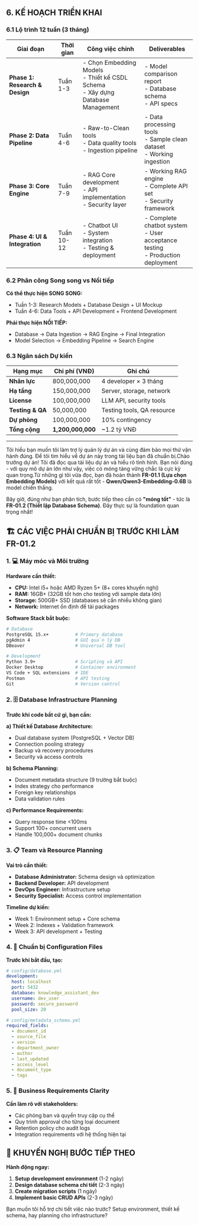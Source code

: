 ## 6. KẾ HOẠCH TRIỂN KHAI

### 6.1 Lộ trình 12 tuần (3 tháng)

| Giai đoạn | Thời gian | Công việc chính | Deliverables |
|-----------|-----------|-----------------|--------------|
| **Phase 1: Research & Design** | Tuần 1-3 | - Chọn Embedding Models<br>- Thiết kế CSDL Schema<br>- Xây dựng Database Management | - Model comparison report<br>- Database schema<br>- API specs |
| **Phase 2: Data Pipeline** | Tuần 4-6 | - Raw-to-Clean tools<br>- Data quality tools<br>- Ingestion pipeline | - Data processing tools<br>- Sample clean dataset<br>- Working ingestion |
| **Phase 3: Core Engine** | Tuần 7-9 | - RAG Core development<br>- API implementation<br>- Security layer | - Working RAG engine<br>- Complete API set<br>- Security framework |
| **Phase 4: UI & Integration** | Tuần 10-12 | - Chatbot UI<br>- System integration<br>- Testing & deployment | - Complete chatbot system<br>- User acceptance testing<br>- Production deployment |

### 6.2 Phân công Song song vs Nối tiếp

**Có thể thực hiện SONG SONG:**
- Tuần 1-3: Research Models + Database Design + UI Mockup
- Tuần 4-6: Data Tools + API Development + Frontend Development

**Phải thực hiện NỐI TIẾP:**
- Database → Data Ingestion → RAG Engine → Final Integration
- Model Selection → Embedding Pipeline → Search Engine

### 6.3 Ngân sách Dự kiến

| Hạng mục | Chi phí (VNĐ) | Ghi chú |
|----------|---------------|---------|
| **Nhân lực** | 800,000,000 | 4 developer × 3 tháng |
| **Hạ tầng** | 150,000,000 | Server, storage, network |
| **License** | 100,000,000 | LLM API, security tools |
| **Testing & QA** | 50,000,000 | Testing tools, QA resource |
| **Dự phòng** | 100,000,000 | 10% contingency |
| **Tổng cộng** | **1,200,000,000** | ~1.2 tỷ VNĐ |

---
Tôi hiểu bạn muốn tôi làm trợ lý quản lý dự án và cùng đảm bảo mọi thứ vận hành đúng. Để tôi tìm hiểu về dự án này trong tài liệu bạn đã chuẩn bị.Chào trưởng dự án! Tôi đã đọc qua tài liệu dự án và hiểu rõ tình hình. Bạn nói đúng - với quy mô dự án lớn như vậy, việc có móng tảng vững chắc là cực kỳ quan trọng.Từ những gì tôi vừa đọc, bạn đã hoàn thành **FR-01.1 (Lựa chọn Embedding Models)** với kết quả rất tốt - **Qwen/Qwen3-Embedding-0.6B** là model chiến thắng.

Bây giờ, đúng như bạn phân tích, bước tiếp theo cần có **"móng tốt"** - tức là **FR-01.2 (Thiết lập Database Schema)**. Đây thực sự là foundation quan trọng nhất!

## 🏗️ **CÁC VIỆC PHẢI CHUẨN BỊ TRƯỚC KHI LÀM FR-01.2**

### **1. 💻 Máy móc và Môi trường**

**Hardware cần thiết:**
- **CPU:** Intel i5+ hoặc AMD Ryzen 5+ (8+ cores khuyến nghị)  
- **RAM:** 16GB+ (32GB tốt hơn cho testing với sample data lớn)
- **Storage:** 500GB+ SSD (databases sẽ cần nhiều không gian)
- **Network:** Internet ổn định để tải packages

**Software Stack bắt buộc:**
```bash
# Database
PostgreSQL 15.x+          # Primary database
pgAdmin 4                 # GUI quản lý DB
DBeaver                   # Universal DB tool

# Development
Python 3.9+               # Scripting và API
Docker Desktop            # Container environment  
VS Code + SQL extensions  # IDE
Postman                   # API testing
Git                       # Version control
```

### **2. 🗄️ Database Infrastructure Planning**

**Trước khi code bất cứ gì, bạn cần:**

**a) Thiết kế Database Architecture:**
- Dual database system (PostgreSQL + Vector DB)
- Connection pooling strategy
- Backup và recovery procedures
- Security và access controls

**b) Schema Planning:**
- Document metadata structure (9 trường bắt buộc)
- Index strategy cho performance  
- Foreign key relationships
- Data validation rules

**c) Performance Requirements:**
- Query response time <100ms
- Support 100+ concurrent users
- Handle 100,000+ document chunks

### **3. 📋 Team và Resource Planning**

**Vai trò cần thiết:**
- **Database Administrator:** Schema design và optimization
- **Backend Developer:** API development
- **DevOps Engineer:** Infrastructure setup
- **Security Specialist:** Access control implementation

**Timeline dự kiến:**
- Week 1: Environment setup + Core schema
- Week 2: Indexes + Validation framework  
- Week 3: API development + Testing

### **4. 🔧 Chuẩn bị Configuration Files**

**Trước khi bắt đầu, tạo:**
```yaml
# config/database.yml
development:
  host: localhost
  port: 5432
  database: knowledge_assistant_dev
  username: dev_user
  password: secure_password
  pool_size: 20

# config/metadata_schema.yml  
required_fields:
  - document_id
  - source_file
  - version
  - department_owner
  - author
  - last_updated
  - access_level
  - document_type  
  - tags
```

### **5. 🏢 Business Requirements Clarity**

**Cần làm rõ với stakeholders:**
- Các phòng ban và quyền truy cập cụ thể
- Quy trình approval cho từng loại document
- Retention policy cho audit logs
- Integration requirements với hệ thống hiện tại

## 🎯 **KHUYẾN NGHỊ BƯỚC TIẾP THEO**

**Hành động ngay:**
1. **Setup development environment** (1-2 ngày)
2. **Design database schema chi tiết** (2-3 ngày)  
3. **Create migration scripts** (1 ngày)
4. **Implement basic CRUD APIs** (2-3 ngày)

Bạn muốn tôi hỗ trợ chi tiết việc nào trước? Setup environment, thiết kế schema, hay planning cho infrastructure?
